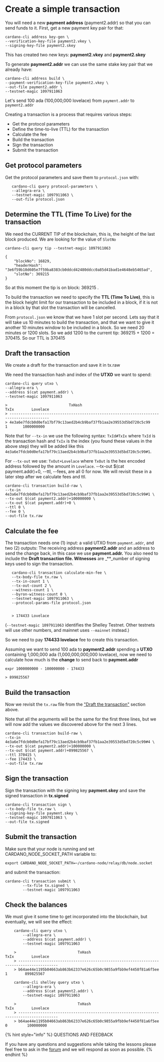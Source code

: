 # Create a simple transaction

You will need a new **payment address** \(payment2.addr\) so that you can send funds to it. First, get a new payment key pair for that:

```text
cardano-cli address key-gen \
--verification-key-file payment2.vkey \
--signing-key-file payment2.skey
```

This has created two new keys: **payment2.vkey** and **payment2.skey**

To generate **payment2.addr** we can use the same stake key pair that we already have:

```text
cardano-cli address build \
--payment-verification-key-file payment2.vkey \
--out-file payment2.addr \
--testnet-magic 1097911063
```

Let's send 100 ada (100,000,000 lovelace) from `payment.addr` to `payment2.addr`

Creating a transaction is a process that requires various steps:

* Get the protocol parameters
* Define the time-to-live \(TTL\) for the transaction
* Calculate the fee
* Build the transaction
* Sign the transaction
* Submit the transaction

## Get protocol parameters

Get the protocol parameters and save them to `protocol.json` with:

```text
   cardano-cli query protocol-parameters \
   --allegra-era \
   --testnet-magic 1097911063 \
   --out-file protocol.json
```

## Determine the TTL \(Time To Live\) for the transaction

We need the CURRENT TIP of the blockchain, this is, the height of the last block produced. We are looking for the value of `SlotNo`

```text
cardano-cli query tip --testnet-magic 1097911063

{
    "blockNo": 16829,
    "headerHash": "3e6f59b10d605e7f59ba8383cb0ddcd42480ddcc0a85d41bad1e4648eb5465ad",
    "slotNo": 369215
}
```

So at this moment the tip is on block: 369215
.

To build the transaction we need to specify the **TTL \(Time To Live\)**, this is the block height limit for our transaction to be included in a block, if it is not in a block by that slot the transaction will be cancelled.

From `protocol.json` we know that we have 1 slot per second. Lets say that it will take us 10 minutes to build the transaction, and that we want to give it another 10 minutes window to be included in a block. So we need 20 minutes or 1200 slots. So we add 1200 to the current tip: 369215 + 1200 = 370415. So our TTL is 370415

## Draft the transaction
We create a draft for the transaction and save it in tx.raw

We need the transaction hash and index of the **UTXO** we want to spend:

```text
cardano-cli query utxo \
--allegra-era \
--address $(cat payment.addr) \
--testnet-magic 1097911063

>                            TxHash                                 TxIx        Lovelace
> ----------------------------------------------------------------------------------------
> 4e3a6e7fdcb0d0efa17bf79c13aed2b4cb9baf37fb1aa2e39553d5bd720c5c99     1       1000000000
```

Note that for `--tx-in` we use the following syntax: `TxId#TxIx` where `TxId` is the transaction hash and `TxIx` is the index (you found these values in the above step) they will be added like this ```4e3a6e7fdcb0d0efa17bf79c13aed2b4cb9baf37fb1aa2e39553d5bd720c5c99#1```.

For `--tx-out` we use: `TxOut+Lovelace` where `TxOut` is the hex encoded address followed by the amount in `Lovelace`. --tx-out $(cat payment.addr)+0, --ttl, --fees, are all 0 for now. We will revisit these in a later step after we calculate fees and ttl.

```text
cardano-cli transaction build-raw \
--tx-in 4e3a6e7fdcb0d0efa17bf79c13aed2b4cb9baf37fb1aa2e39553d5bd720c5c99#1 \ 
--tx-out $(cat payment2.addr)+100000000 \
--tx-out $(cat payment.addr)+0 \
--ttl 0 \
--fee 0 \
--out-file tx.raw
```

## Calculate the fee

The transaction needs one \(1\) input: a valid UTXO from `payment.addr`, and two \(2\) outputs: The receiving address **payment2.addr** and an address to send the change back, in this case we use **payment.addr.** You also need to include the **Draft transaction file. Witnesses** are \_\*\*\_number of signing keys used to sign the transaction.

```text
   cardano-cli transaction calculate-min-fee \
   --tx-body-file tx.raw \
   --tx-in-count 1 \
   --tx-out-count 2 \
   --witness-count 1 \
   --byron-witness-count 0 \
   --testnet-magic 1097911063 \
   --protocol-params-file protocol.json


   > 174433 Lovelace
```

\(`--testnet-magic 1097911063` identifies the Shelley Testnet. Other testnets will use other numbers, and mainnet uses `--mainnet` instead.\)

So we need to pay **174433 lovelace** fee to create this transaction.

Assuming we want to send 100 ada to **payment2.addr** spending a **UTXO** containing 1,000,000 ada \(1,000,000,000,000 lovelace\), now we need to calculate how much is the **change** to send back to **payment.addr**

```text
expr 1000000000 - 100000000 - 174433

> 899825567
```

## Build the transaction

Now we revisit the `tx.raw` file from the ["Draft the transaction"](#draft-the-transaction) section above.

Note that all the arguments will be the same for the first three lines, but we will now add the values we discovered above for the next 3 lines.


```text
cardano-cli transaction build-raw \
--tx-in 4e3a6e7fdcb0d0efa17bf79c13aed2b4cb9baf37fb1aa2e39553d5bd720c5c99#4 \
--tx-out $(cat payment2.addr)+100000000 \
--tx-out $(cat payment.addr)+899825567 \
--ttl 370415 \
--fee 174433 \
--out-file tx.raw
```

## Sign the transaction

Sign the transaction with the signing key **payment.skey** and save the signed transaction in **tx.signed**

```text
cardano-cli transaction sign \
--tx-body-file tx.raw \
--signing-key-file payment.skey \
--testnet-magic 1097911063 \
--out-file tx.signed
```

## Submit the transaction

Make sure that your node is running and set CARDANO\_NODE\_SOCKET\_PATH variable to:

```text
export CARDANO_NODE_SOCKET_PATH=~/cardano-node/relay/db/node.socket
```

and submit the transaction:

```text
cardano-cli transaction submit \
        --tx-file tx.signed \
        --testnet-magic 1097911063
```

## Check the balances

We must give it some time to get incorporated into the blockchain, but eventually, we will see the effect:

```text
    cardano-cli query utxo \
        --allegra-era \
        --address $(cat payment.addr) \
        --testnet-magic 1097911063

    >                            TxHash                                 TxIx        Lovelace
    > ----------------------------------------------------------------------------------------
    > b64ae44e1195b04663ab863b62337e626c65b0c9855a9fbb9ef4458f81a6f5ee     1        899825567

    cardano-cli shelley query utxo \
        --allegra-era \
        --address $(cat payment2.addr) \
        --testnet-magic 1097911063

    >                            TxHash                                 TxIx        Lovelace
    > ----------------------------------------------------------------------------------------
    > b64ae44e1195b04663ab863b62337e626c65b0c9855a9fbb9ef4458f81a6f5ee     0         100000000
```

{% hint style="info" %}
QUESTIONS AND FEEDBACK

If you have any questions and suggestions while taking the lessons please feel free to ask in the [forum](https://forum.cardano.org/c/english/operators-talk/119) and we will respond as soon as possible.
{% endhint %}

